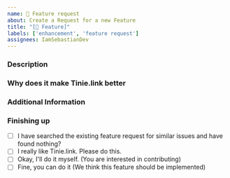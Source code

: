 ```yaml
---
name: 🎁 Feature request
about: Create a Request for a new Feature
title: "[🎁 Feature]"
labels: ['enhancement', 'feature request']
assignees: IamSebastianDev
---
```


<!-- Hej! Thanks for taking a look at [Tinie.link](https://tinie.link). If you're having missing a feature and would like to add it, you're in the right place. Describe the feature you're thinking off and we'll talk about it. -->

### Description

<!-- A clear and concise description of the missing feature -->

### Why does it make Tinie.link better

<!-- A description of what you think will happen -->

### Additional Information

<!-- Screenshots, Code, Ideas, any additional Context goes here -->

### Finishing up

- [ ] I have searched the existing feature request for similar issues and have found nothing?
- [ ] I really like Tinie.link. Please do this.
- [ ] Okay, I'll do it myself. (You are interested in contributing)
- [ ] Fine, you can do it (We think this feature should be implemented)

